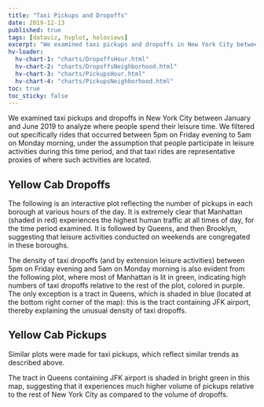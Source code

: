 ```yaml
---
title: "Taxi Pickups and Dropoffs"
date: 2019-12-13
published: true
tags: [dataviz, hvplot, holoviews]
excerpt: "We examined taxi pickups and dropoffs in New York City between January and June 2019, focusing specifically on rides between 5pm on Friday evening to 5am on Monday morning, to analyze where leisure activities are concentrated in the City."
hv-loader:
  hv-chart-1: "charts/DropoffsHour.html"
  hv-chart-2: "charts/DropoffsNeighborhood.html"
  hv-chart-3: "charts/PickupsHour.html"
  hv-chart-4: "charts/PickupsNeighborhood.html"
toc: true
toc_sticky: false
---
```


We examined taxi pickups and dropoffs in New York City between January and June 2019 to analyze where people spend their leisure time. We filtered out specifically rides that occurred between 5pm on Friday evening to 5am on Monday morning, under the assumption that people participate in leisure activities during this time period, and that taxi rides are representative proxies of where such activities are located.  

## Yellow Cab Dropoffs

The following is an interactive plot reflecting the number of pickups in each borough at various hours of the day. It is extremely clear that Manhattan (shaded in red) experiences the highest human traffic at all times of day, for the time period examined. It is followed by Queens, and then Brooklyn, suggesting that leisure activities conducted on weekends are congregated in these boroughs. 

<div id="hv-chart-1"></div>


The density of taxi dropoffs (and by extension leisure activities) between 5pm on Friday evening and 5am on Monday morning is also evident from the following plot, where most of Manhattan is lit in green, indicating high numbers of taxi dropoffs relative to the rest of the plot, colored in purple. The only exception is a tract in Queens, which is shaded in blue (located at the bottom right corner of the map): this is the tract containing JFK airport, thereby explaining the unusual density of taxi dropoffs. 

<div id="hv-chart-2"></div>

## Yellow Cab Pickups

Similar plots were made for taxi pickups, which reflect similar trends as described above. 

<div id="hv-chart-3"></div>

The tract in Queens containing JFK airport is shaded in bright green in this map, suggesting that it experiences much higher volume of pickups relative to the rest of New York City as compared to the volume of dropoffs.

<div id="hv-chart-4"></div>
